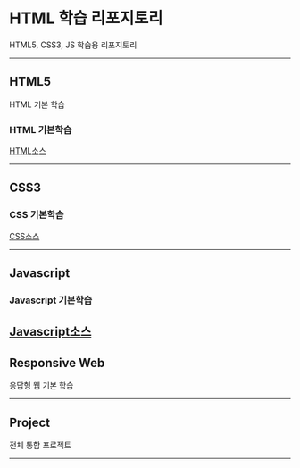 # HTML 학습 리포지토리
HTML5, CSS3, JS 학습용 리포지토리

-------------------------------
## HTML5
HTML 기본 학습

### HTML 기본학습
[HTML소스](https://github.com/KImHayun/StudyHtml/tree/main/01_HTML)

-------------------------------

## CSS3

### CSS 기본학습
[CSS소스](https://github.com/KImHayun/StudyHtml/tree/main/02_CSS)

-------------------------------

## Javascript

### Javascript 기본학습
[Javascript소스](https://github.com/KImHayun/StudyHtml/tree/main/03_Javascript)
-------------------------------

## Responsive Web
응답형 웹 기본 학습

------------------------------

## Project
전체 통합 프로젝트

--------------------------------
